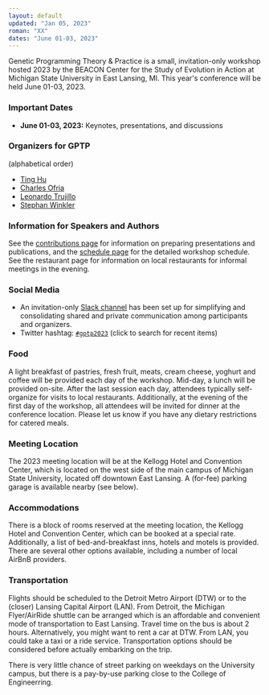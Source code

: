 ```yaml
---
layout: default
updated: "Jan 05, 2023"
roman: "XX"
dates: "June 01-03, 2023"
---
```


<!-- ## GPTP Sandbox 2022 -->
Genetic Programming Theory & Practice is a small, invitation-only workshop hosted 2023 by the BEACON Center for the Study of Evolution in Action at Michigan State University in East Lansing, MI. This year's conference will be held June 01-03, 2023.

<!-- Genetic Programming Theory & Practice is a small, invitation-only workshop.
In June 2023, GPTP will return to Michigan State University, East Lansing, MI.
Fall 2022 will see the premiere of GPTP Sandbox, an online GPTP event dedicated to the work of PhD students working in GP as well as social media activities for promoting genetic programming. -->

### Important Dates

- **June 01-03, 2023:** Keynotes, presentations, and discussions

### Organizers for GPTP

(alphabetical order)

- [Ting Hu](https://www.cs.queensu.ca/people/Ting/Hu)
- [Charles Ofria](https://www.egr.msu.edu/people/profile/ofria)
- [Leonardo Trujillo](https://www.researchgate.net/lab/Leonardo-Trujillo-Lab)
- [Stephan Winkler](http://bioinformatics.fh-hagenberg.at/site/index.php?id=36)

### Information for Speakers and Authors

See the [contributions page](contributions.html) for information on preparing presentations and publications, and the [schedule page](schedule.html) for the detailed workshop schedule. See the restaurant page for information on local restaurants for informal meetings in the evening.

### Social Media

- An invitation-only [Slack channel](http://gptp-workshops.slack.com) has been set up for simplifying and consolidating shared and private communication among participants and organizers.
- Twitter hashtag: [`#gptp2023`](https://twitter.com/search?f=tweets&q=%23gptp2022) (click to search for recent items)


### Food

A light breakfast of pastries, fresh fruit, meats, cream cheese, yoghurt and coffee will be provided each day of the workshop. Mid-day, a lunch will be provided on-site. After the last session each day, attendees typically self-organize for visits to local restaurants. 
Additionally, at the evening of the first day of the workshop, all attendees will be invited for dinner at the conference location.
Please let us know if you have any dietary restrictions for catered meals.

### Meeting Location

The 2023 meeting location will be at the Kellogg Hotel and Convention Center, which is located on the west side of the main campus of Michigan State University, located off downtown East Lansing.
A (for-fee) parking garage is available nearby (see below).

### Accommodations

There is a block of rooms reserved at the meeting location, the Kellogg Hotel and Convention Center, which can be booked at a special rate.
Additionally, a list of bed-and-breakfast inns, hotels and motels is provided. There are several other options available, including a number of local AirBnB providers.

### Transportation

Flights should be scheduled to the Detroit Metro Airport (DTW) or to the (closer) Lansing Capital Airport (LAN). From Detroit, the Michigan Flyer/AirRide shuttle can be arranged which is an affordable and convenient mode of transportation to East Lansing. Travel time on the bus is about 2 hours. Alternatively, you might want to rent a car at DTW. From LAN, you could take a taxi or a ride service. Transportation options should be considered before actually embarking on the trip.

There is very little chance of street parking on weekdays on the University campus, but there is a pay-by-use parking close to the College of Engineerring.

